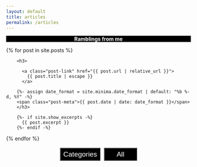```yaml
---
layout: default
title: articles
permalink: /articles
---
```


<p style="text-align:center; background-color:black; color:white; padding:0;" ><b>Ramblings from me</b></p>

<div id="ct" style="display:none">
{% for category in site.categories %}
  <h2>{{ category[0] }}</h2>
  <ul style="font-size: 23px;">
    {% for post in category[1] %}
      <li><a href="{{ post.url }}">{{ post.title }}</a></li>
   
         {%- assign date_format = site.minima.date_format | default: "%b %-d, %Y" -%}
        <span class="post-meta">{{ post.date | date: date_format }}</span>
        
    {% endfor %}
  </ul>
 
{% endfor %}
</div>



<div class="posts" id="pt">
  {% for post in site.posts %}
	
        <h3>

          <a class="post-link" href="{{ post.url | relative_url }}">
            {{ post.title | escape }}
          </a>
          
        {%- assign date_format = site.minima.date_format | default: "%b %-d, %Y" -%}
        <span class="post-meta">{{ post.date | date: date_format }}</span>
        </h3>
        
        {%- if site.show_excerpts -%}
          {{ post.excerpt }}
        {%- endif -%}
	
  {% endfor %}
</div>




<div style="text-align:center;">
	<p> 
	        <input type="button" style="background-color:black; color: white; width:110px; height:35px; font-size:19px; margin:3px;" value="Categories" onclick="cate()">
	        <input type="button" style="background-color:black; color: white; width:90px; height:35px; font-size:19px; margin:3px;" value="All" onclick="back()">
	</p>
</div>
